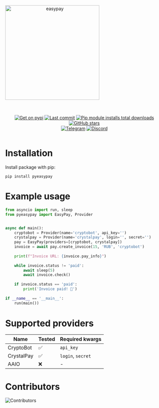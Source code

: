 
<div align="center" style="display: flex; flex-flow: column wrap;">
<br><br>
<img src="/assets/img/pyeasypay.svg" alt="easypay" style="width: 300px"/>
<br><br>

[![Get on pypi](https://img.shields.io/pypi/v/pyeasypay.svg)](https://pypi.org/project/pyeasypay/)
[![Last commit](https://img.shields.io/github/last-commit/nichind/pyeasypay.svg)](https://github.com/nichind/pyeasypay)
[![Pip module installs total downloads](https://img.shields.io/pypi/dm/pyeasypay.svg)](https://pypi.org/project/pyeasypay/)
[![GitHub stars](https://img.shields.io/github/stars/nichind/pyeasypay.svg)](https://github.com/nichind/pyeasypay)
<br>
[![Telegram](https://img.shields.io/badge/Telegram-Telegram-0088cc?logo=telegram&logoColor=white)](https://t.me/pyeasypay)
[![Discord](https://img.shields.io/badge/Discord-Discord-5865F2?logo=discord&logoColor=white)](https://discord.gg/nichind)
</div>

# Installation
Install package with pip:
```commandline
pip install pyeasypay
```

# Example usage
```python
from asyncio import run, sleep
from pyeasypay import EasyPay, Provider


async def main():
    cryptobot = Provider(name='cryptobot', api_key='')
    crystalpay = Provider(name='crystalpay', login='', secret='')
    pay = EasyPay(providers=[cryptobot, crystalpay])
    invoice = await pay.create_invoice(15, 'RUB', 'cryptobot')
    
    print(f"Invoice URL: {invoice.pay_info}")
    
    while invoice.status != 'paid':
        await sleep(5)
        await invoice.check()
        
    if invoice.status == 'paid':
        print('Invoice paid! 🎉')
        
if __name__ == '__main__':
    run(main())
```

# Supported providers

| Name       | Tested | Required kwargs   |
|------------|---------|-------------------|
| CryptoBot  | ✅       | `api_key`         |
| CrystalPay | ✅       | `login`, `secret` |
| AAIO       | ❌       | -                 |

# Contributors

<img src="https://contrib.rocks/image?repo=nichind/pyeasypay" alt="Contributors" style="max-width: 100%;"/>
